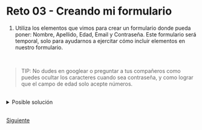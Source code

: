 # Reto 03 - Creando mi formulario

1. Utiliza los elementos que vimos para crear un formulario donde pueda poner: Nombre, Apellido, Edad, Email y Contraseña. Este formulario será temporal, solo para ayudarnos a ejercitar cómo incluir elementos en nuestro formulario.

<br/>

> TIP: No dudes en googlear o preguntar a tus compañeros como puedes ocultar
> los caracteres cuando sea contraseña, y como lograr que el campo de edad solo acepte números.

<br/>

<details><summary>Posible solución</summary>
<p>

```html
<form>
    <label for="name">Nombre</label>
    <input type="text" id="name" name="fname"><br><br>
    <input type="text" id="lastname" name="lastname" placeholder="Apellido"><br><br>
    <input type="number" id="age" name="age" placeholder="Edad" min="18" max="35"><br><br>
    <input type="email" id="email" name="email" placeholder="Correo"><br><br>
    <input type="password" id="password" name="password" placeholder="Contraseña"><br><br>
    <button type="submit">Enviar</button>
</form>
```

</p>
</details>

<br/>

[Siguiente](../reto-04/README.md)